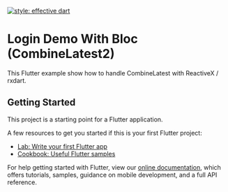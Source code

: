 [![style: effective dart](https://img.shields.io/badge/style-effective_dart-40c4ff.svg)](https://pub.dev/packages/effective_dart)

# Login Demo With Bloc (CombineLatest2)

This Flutter example show how to handle CombineLatest with ReactiveX /
rxdart.

## Getting Started

This project is a starting point for a Flutter application.

A few resources to get you started if this is your first Flutter project:

- [Lab: Write your first Flutter app](https://flutter.dev/docs/get-started/codelab)
- [Cookbook: Useful Flutter samples](https://flutter.dev/docs/cookbook)

For help getting started with Flutter, view our
[online documentation](https://flutter.dev/docs), which offers tutorials,
samples, guidance on mobile development, and a full API reference.
